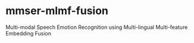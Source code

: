 # mmser-mlmf-fusion
Multi-modal Speech Emotion Recognition using Multi-lingual Multi-feature Embedding Fusion
